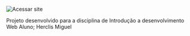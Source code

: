 ![Acessar site]([https://rickandmortyapi.com/api/character/avatar/1.jpeg](https://github.com/PI3RRE003/ARENA_SPORT_BAR))

Projeto desenvolvido para a disciplina de Introdução a desenvolvimento Web
Aluno; Herclis Miguel
